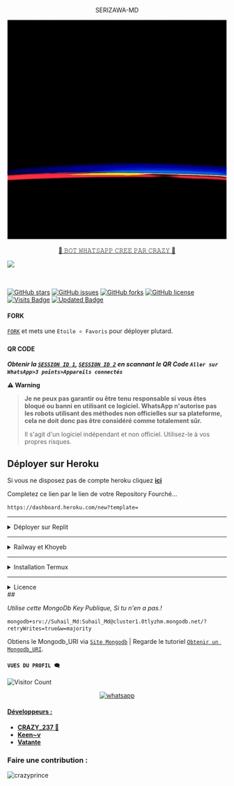 <p align="center"></h1> SERIZAWA-MD </h1><br> <p/>

![banner](crazyprince.gif)
</p>

<p align="center"> 
<u>👑 𝙱𝙾𝚃 𝚆𝙷𝙰𝚃𝚂𝙰𝙿𝙿 𝙲𝚁𝙴𝙴 𝙿𝙰𝚁 𝙲𝚁𝙰𝚉𝚈 👑</u>
</p>
<picture>
  <source
    srcset="https://github-readme-stats.vercel.app/api?username=CrazyPrince&show_icons=true&theme=dark"
    media="(prefers-color-scheme: dark)"
  />
  <source
    srcset="https://github-readme-stats.vercel.app/api?username=Crazyprince&show_icons=true"
    media="(prefers-color-scheme: light), (prefers-color-scheme: no-preference)"
  />
  <img src="https://github-readme-stats.vercel.app/api?username=CrazyPrince&show_icons=true" />
</picture>
<p align="center">
  <a href="#"><img src="http://readme-typing-svg.herokuapp.com?color=blue&center=true&vCenter=true&multiline=false&lines=CRAZY+PRINCE+WHATSAPP+BOT" alt="">
</p>

[![GitHub stars](https://img.shields.io/github/stars/crazy237/Serizawa-Md?color=brightgreen)](https://github.com/crazy237/Serizawa-Md/stargazers)
[![GitHub issues](https://img.shields.io/github/issues/crazy237/Serizawa-Md?color=brightgreen)](https://github.com/crazy237/Serizawa-Md/issues)
[![GitHub forks](https://img.shields.io/github/forks/crazy237/Serizawa-Md?color=brightgreen)](https://github.com/crazy237/Serizawa-Md/network)
[![GitHub license](https://img.shields.io/github/license/crazy237/Serizawa-Md?color=brightgreen)](https://github.com/crazy237/Serizawa-Md/blob/main/LICENSE)
[![Visits Badge](https://badges.pufler.dev/visits/crazy237/Serizawa-Md)](https://badges.pufler.dev)
[![Updated Badge](https://badges.pufler.dev/updated/crazy237/Serizawa-Md)](https://badges.pufler.dev)

#### FORK
[`FORK`](https://github.com/Crazy237/Serizawa-Md/fork) et mets une `Etoile ⭐ Favoris` pour déployer plutard.

#### QR CODE
***Obtenir la [`SESSION ID 1`](https://replit.com/@SuhailTechInfo/Suhail-Md?v=1), [`SESSION ID 2`](https://replit.com/@SuhailTechInfo/Secktor-Bot?v=1) en scannant le QR Code `Aller sur WhatsApp>3 points>Appareils connectés`***

    
<span style="color=orange;">**⚠️ Warning**</span>
>
> **Je ne peux pas garantir ou être tenu responsable si vous êtes bloqué ou banni en utilisant ce logiciel. WhatsApp n'autorise pas les robots utilisant des méthodes non officielles sur sa plateforme, cela ne doit donc pas être considéré comme totalement sûr.**
>
>Il s'agit d'un logiciel indépendant et non officiel. Utilisez-le à vos propres risques.

## Déployer sur Heroku
 Si vous ne disposez pas de compte heroku cliquez [**ici**](https://id.heroku.com/login)
<p>
 Completez ce lien par le lien de votre Repository Fourché... 
</p>

```
https://dashboard.heroku.com/new?template=
```
---
<details>
<summary>Déployer sur Replit</summary>
  R.A.S pour l'instant comrade mais c'est possible 😙
</details>

---
<details>
<summary>Railway et Khoyeb</summary>
  R.A.S pour l'instant comrade 😙
</details>

---
<details>
<summary>Installation Termux</summary>
  
 ```   
apt update
apt upgrade
pkg update && pkg upgrade
pkg install bash
pkg install libwebp
pkg install git -y
pkg install nodejs -y 
pkg install ffmpeg -y 
pkg install wget
pkg install imagemagick -y
git clone https://github.com/crazy237/Serizawa-Md
cd Serizawa-Md
npm install
npm start
```
</details>
    
---
<details>
<summary>Licence</summary>
<p dir="auto">Serizawa-Md est sous licence  GPL-3.</p>

<h6 tabindex="-1" dir="auto"><a id="user-content-endpoint" class="anchor" aria-hidden="true" href="#extrait"></a>Extrait</h6>
<p dir="auto"><code>GNU GENERAL PUBLIC LICENS
                           Version 3, 29 June 2007

 _Copyright (C) 2007 Free Software Foundation, Inc. <https://fsf.org/>
 Everyone is permitted to copy and distribute verbatim copies
 of this license document, but changing it is not allowed._
  _The GNU General Public License is a free, copyleft license for
software and other kinds of works..._
</code></p>
</details>
##


_Utilise cette MongoDb Key Publique, Si tu n'en a pas.!_
```
mongodb+srv://Suhail_Md:Suhail_Md@cluster1.0tlyzhm.mongodb.net/?retryWrites=true&w=majority
```
Obtiens le Mongodb_URI via [`Site Mongodb`](https://www.mongodb.com/) | Regarde le tutoriel [`Obtenir un Mongodb_URI`](https://youtu.be/6rnftFl0fAI).


#### ```VUES DU PROFIL 🗨️```
![Visitor Count](https://profile-counter.glitch.me/crazy237/count.svg)

<p align="center"> 
  <a aria-label="Support Group" href="[https://chat.whatsapp.com/B9nJSr7omFPKhXoPfzgQoq](https://chat.whatsapp.com/LmbPuR6u0P98vcXL5bfeSQ)" target="_blank">
   <img alt="whatsapp" src="https://img.shields.io/badge/Support Group-25D366?style=for-the-badge&logo=whatsapp&logoColor=white" />
<p/>

#### Développeurs :
- [**CRAZY_237 👑**](https://github.com/CrazyPrince)
- [**Keen~v**](https://github.com/Kevinofc)
- [**Vatante**](https://github.com/Vatante24)

<h3 align="left">Faire une contribution :</h3>
<p><a href="https://www.buymeacoffee.com/crazyprince"> <img align="left" src="https://cdn.buymeacoffee.com/buttons/v2/default-yellow.png" height="50" width="210" alt="crazyprince" /></a></p><br><br>
